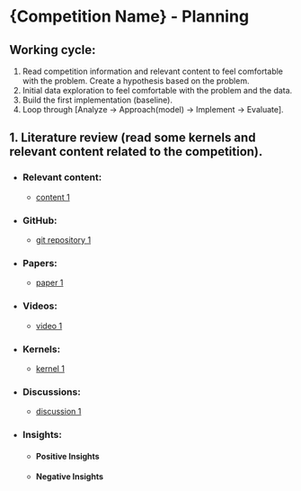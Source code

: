 # {Competition Name} - Planning
 
## Working cycle:
1. Read competition information and relevant content to feel comfortable with the problem. Create a hypothesis based on the problem.
2. Initial data exploration to feel comfortable with the problem and the data.
3. Build the first implementation (baseline).
4. Loop through [Analyze -> Approach(model) -> Implement -> Evaluate].

## 1. Literature review (read some kernels and relevant content related to the competition).
- ### Relevant content:
  - [content 1]()

- ### GitHub:
  - [git repository 1]()

- ### Papers:
  - [paper 1]()

- ### Videos:
  - [video 1]()

- ### Kernels:
  - [kernel 1]()

- ### Discussions:
  - [discussion 1]()
 
- ### Insights:
  - #### Positive Insights
  - #### Negative Insights
